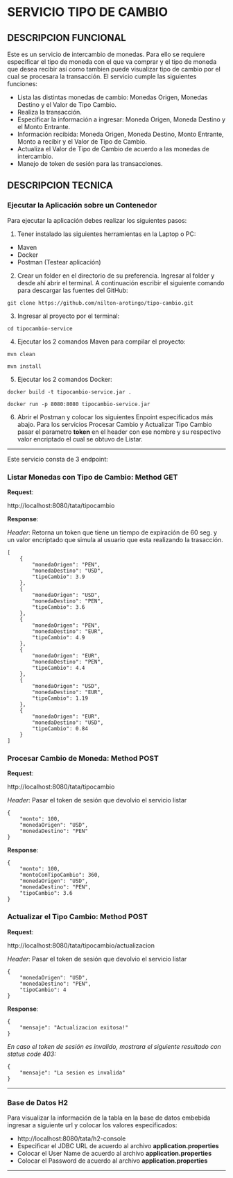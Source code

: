 # SERVICIO TIPO DE CAMBIO

## DESCRIPCION FUNCIONAL
Este es un servicio de intercambio de monedas. Para ello se requiere especificar el tipo de moneda con el que va comprar y el tipo de moneda que desea recibir así como tambien puede visualizar tipo de cambio por el cual se procesara la transacción. El servicio cumple las siguientes funciones:
- Lista las distintas monedas de cambio: Monedas Origen, Monedas Destino y el Valor de Tipo Cambio.
- Realiza la transacción.
 - Especificar la información a ingresar: Moneda Origen, Moneda Destino y el Monto Entrante.
 - Información recibida: Moneda Origen, Moneda Destino, Monto Entrante, Monto a recibir y el Valor de Tipo de Cambio.
- Actualiza el Valor de Tipo de Cambio de acuerdo a las monedas de intercambio.
- Manejo de token de sesión para las transacciones.

## DESCRIPCION TECNICA

### Ejecutar la Aplicación sobre un Contenedor
Para ejecutar la aplicación debes realizar los siguientes pasos:
1. Tener instalado las siguientes herramientas en la Laptop o PC:
 - Maven
 - Docker
 - Postman (Testear aplicación)
2. Crear un folder en el directorio de su preferencia. Ingresar al folder y desde ahí abrir el terminal. A continuación escribir el siguiente comando para descargar las fuentes del GitHub:

 `git clone https://github.com/nilton-arotingo/tipo-cambio.git`
 
3. Ingresar al proyecto por el terminal:

 `cd tipocambio-service`

4. Ejecutar los 2 comandos Maven para compilar el proyecto:

 `mvn clean`

 `mvn install`
 
5. Ejecutar los 2 comandos Docker:

 `docker build -t tipocambio-service.jar .`
 
 `docker run -p 8080:8080 tipocambio-service.jar`

6. Abrir el Postman y colocar los siguientes Enpoint especificados más abajo. Para los servicios Procesar Cambio y Actualizar Tipo Cambio pasar el parametro **token** en el header con ese nombre y su respectivo valor encriptado el cual se obtuvo de Listar.

------------



Este servicio consta de 3 endpoint:
### Listar Monedas con Tipo de Cambio: Method **GET**
 **Request**: 

http://localhost:8080/tata/tipocambio
 
 **Response**:
 
 *Header*: Retorna un token que tiene un tiempo de expiración de 60 seg. y un valor encriptado que simula al usuario que esta realizando la trasacción.
 

    [
        {
            "monedaOrigen": "PEN",
            "monedaDestino": "USD",
            "tipoCambio": 3.9
        },
        {
            "monedaOrigen": "USD",
            "monedaDestino": "PEN",
            "tipoCambio": 3.6
        },
        {
            "monedaOrigen": "PEN",
            "monedaDestino": "EUR",
            "tipoCambio": 4.9
        },
        {
            "monedaOrigen": "EUR",
            "monedaDestino": "PEN",
            "tipoCambio": 4.4
        },
        {
            "monedaOrigen": "USD",
            "monedaDestino": "EUR",
            "tipoCambio": 1.19
        },
        {
            "monedaOrigen": "EUR",
            "monedaDestino": "USD",
            "tipoCambio": 0.84
        }
    ]

### Procesar Cambio de Moneda: Method **POST**
 **Request**: 

http://localhost:8080/tata/tipocambio

*Header*: Pasar el token de sesión que devolvio el servicio listar

    {
        "monto": 100,
        "monedaOrigen": "USD",
        "monedaDestino": "PEN"
    }
 
 **Response**:
 

    {
        "monto": 100,
        "montoConTipoCambio": 360,
        "monedaOrigen": "USD",
        "monedaDestino": "PEN",
        "tipoCambio": 3.6
    }

### Actualizar el Tipo Cambio: Method **POST**

**Request**: 

http://localhost:8080/tata/tipocambio/actualizacion

*Header*: Pasar el token de sesión que devolvio el servicio listar

    {
        "monedaOrigen": "USD",
        "monedaDestino": "PEN",
        "tipoCambio": 4
    }

**Response**:

    {
        "mensaje": "Actualizacion exitosa!"
    }

 *En caso el token de sesión es invalido, mostrara el siguiente resultado con status code 403:*


    {
        "mensaje": "La sesion es invalida"
    }

------------


### Base de Datos H2 
Para visualizar la información de la tabla en la base de datos embebida ingresar a siguiente url y colocar los valores especificados:
- http://localhost:8080/tata/h2-console
- Especificar el JDBC URL de acuerdo al archivo **application.properties**
- Colocar el User Name de acuerdo al archivo **application.properties**
- Colocar el Password de acuerdo al archivo **application.properties**

------------



